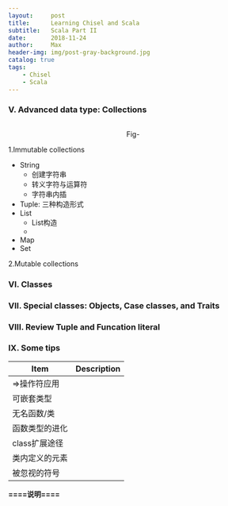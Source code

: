 ```yaml
---
layout:     post
title:      Learning Chisel and Scala
subtitle:   Scala Part II
date:       2018-11-24
author:     Max
header-img: img/post-gray-background.jpg
catalog: true
tags:
    - Chisel
    - Scala
---   
```


### V. Advanced data type: Collections

<div align="center">
    
<img src="">

Fig-

</div>

1.Immutable collections
* String
  - 创建字符串
  - 转义字符与运算符
  - 字符串内插
* Tuple: 三种构造形式
* List
  - List构造
  - 
* Map
* Set

2.Mutable collections

### VI. Classes


### VII. Special classes: Objects, Case classes, and Traits

### VIII. Review Tuple and Funcation literal

### IX. Some tips
| Item | Description |
|------|-------------|
| =>操作符应用|  |
| 可嵌套类型 |  |
| 无名函数/类 |  |
| 函数类型的进化 |  |
| class扩展途径 |  |
| 类内定义的元素 |  |
| 被忽视的符号 |  |

**====说明====**


